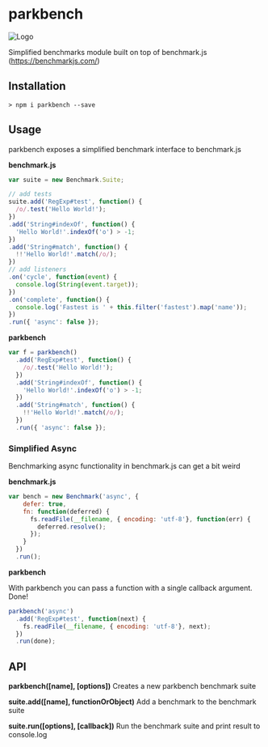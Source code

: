 # parkbench
![Logo](https://raw.github.com/saintedlama/parkbench/master/assets/logo.svg)

Simplified benchmarks module built on top of benchmark.js (https://benchmarkjs.com/)

## Installation

    > npm i parkbench --save

## Usage

parkbench exposes a simplified benchmark interface to benchmark.js

**benchmark.js**

```js
var suite = new Benchmark.Suite;

// add tests
suite.add('RegExp#test', function() {
  /o/.test('Hello World!');
})
.add('String#indexOf', function() {
  'Hello World!'.indexOf('o') > -1;
})
.add('String#match', function() {
  !!'Hello World!'.match(/o/);
})
// add listeners
.on('cycle', function(event) {
  console.log(String(event.target));
})
.on('complete', function() {
  console.log('Fastest is ' + this.filter('fastest').map('name'));
})
.run({ 'async': false });
```

**parkbench**

```js
var f = parkbench()
  .add('RegExp#test', function() {
    /o/.test('Hello World!');
  })
  .add('String#indexOf', function() {
    'Hello World!'.indexOf('o') > -1;
  })
  .add('String#match', function() {
    !!'Hello World!'.match(/o/);
  })
  .run({ 'async': false });
```

### Simplified Async

Benchmarking async functionality in benchmark.js can get a bit weird

**benchmark.js**

```js
var bench = new Benchmark('async', {
    defer: true,
    fn: function(deferred) {
      fs.readFile(__filename, { encoding: 'utf-8'}, function(err) {
        deferred.resolve();
      });
    }
  })
  .run();
```

**parkbench**

With parkbench you can pass a function with a single callback argument. Done!

```js
parkbench('async')
  .add('RegExp#test', function(next) {
    fs.readFile(__filename, { encoding: 'utf-8'}, next);
  })
  .run(done);
```

## API

**parkbench([name], [options])**
Creates a new parkbench benchmark suite

**suite.add([name], functionOrObject)**
Add a benchmark to the benchmark suite

**suite.run([options], [callback])**
Run the benchmark suite and print result to console.log
